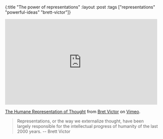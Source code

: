 {:title "The power of representations"
 :layout :post
 :tags  ["representations" "powerful-ideas" "brett-victor"]}

<iframe src="https://player.vimeo.com/video/115154289?title=0&byline=0&portrait=0" width="500" height="281" frameborder="0" webkitallowfullscreen mozallowfullscreen allowfullscreen></iframe>
<p><a href="https://vimeo.com/115154289">The Humane Representation of Thought</a> from <a href="https://vimeo.com/worrydream">Bret Victor</a> on <a href="https://vimeo.com">Vimeo</a>.</p>

> Representations, or the way we externalize thought, 
have been largely responsible for the intellectual 
progress of humanity of the last 2000 years. 
-- Brett Victor
